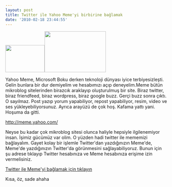 ```yaml
---
layout: post
title: Twitter ile Yahoo Meme'yi birbirine bağlamak
date: '2010-02-18 23:44:55'
---
```


<a href="http://www.hakanu.net/wp-content/uploads/2010/02/twitter-meme-bird.png"><img class="size-full wp-image-922 alignleft" title="twitter-meme-bird" src="http://www.hakanu.net/wp-content/uploads/2010/02/twitter-meme-bird.png" alt="" width="122" height="85" /></a><a href="http://www.hakanu.net/wp-content/uploads/2010/02/twitter-meme-dog.png"><img class="size-full wp-image-923 alignright" title="twitter-meme-dog" src="http://www.hakanu.net/wp-content/uploads/2010/02/twitter-meme-dog.png" alt="" width="191" height="128" /></a>

Yahoo Meme, Microsoft Boku derken teknoloji dünyası iyice terbiyesizleşti. Gelin bunlara bir dur demiyelim ve hesabımızı açıp deneyelim.Meme bütün mikroblog sitelerinden birazcık araklayıp oluşturulmuş bir site. Biraz twitter, biraz friendfeed, biraz wordpress, biraz google buzz. Gerçi buzz sonra çıktı. O sayılmaz. Post yazıp yorum yapabiliyor, repost yapabiliyor, resim, video ve ses yükleyebiliyorsunuz. Ayrıca arayüzü de çok hoş. Kafama yattı yani. Hoşuma da gitti.

<a href="http://meme.yahoo.com/" target="_blank">http://meme.yahoo.com/</a>

Neyse bu kadar çok mikroblog sitesi olunca haliyle hepsiyle ilgilenemiyor insan. İşimiz gücümüz var olim. O yüzden hadi twitter ile mememizi bağlayalım. Gayet kolay bir işlemle Twitter'dan yazdığınızın Meme'de, Meme'de yazdığınızın Twitter'da görünmesini sağlayabiliyoruz. Bunun için şu adrese tıklayıp Twitter hesabınıza ve Meme hesabınıza erişime izin vermelisiniz.

<a href="http://twitter-meme.appspot.com/">Twitter ile Meme'yi bağlamak için tıklayın</a>

Kısa, öz, sade ahaha
